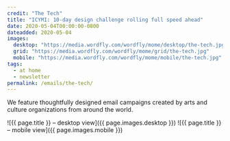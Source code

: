 ```yaml
---
credit: "The Tech"
title: "ICYMI: 10-day design challenge rolling full speed ahead"
date: 2020-05-04T00:00:00-0800
dateadded: 2020-05-04
images:
  desktop: "https://media.wordfly.com/wordfly/mome/desktop/the-tech.jpg"
  grid: "https://media.wordfly.com/wordfly/mome/grid/the-tech.jpg"
  mobile: "https://media.wordfly.com/wordfly/mome/mobile/the-tech.jpg"
tags:
  - at home
  - newsletter
permalink: /emails/the-tech/
---
```

We feature thoughtfully designed email campaigns created by arts and culture organizations from around the world.

![{{ page.title }} – desktop view]({{ page.images.desktop }})
![{{ page.title }} – mobile view]({{ page.images.mobile }})
